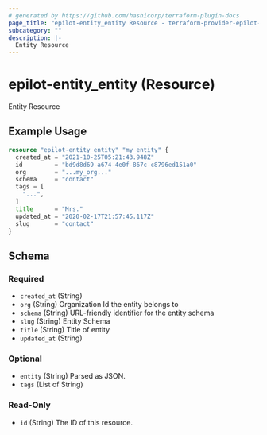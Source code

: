 ```yaml
---
# generated by https://github.com/hashicorp/terraform-plugin-docs
page_title: "epilot-entity_entity Resource - terraform-provider-epilot-entity"
subcategory: ""
description: |-
  Entity Resource
---
```


# epilot-entity_entity (Resource)

Entity Resource

## Example Usage

```terraform
resource "epilot-entity_entity" "my_entity" {
  created_at = "2021-10-25T05:21:43.948Z"
  id         = "bd9d8d69-a674-4e0f-867c-c8796ed151a0"
  org        = "...my_org..."
  schema     = "contact"
  tags = [
    "...",
  ]
  title      = "Mrs."
  updated_at = "2020-02-17T21:57:45.117Z"
  slug       = "contact"
}
```

<!-- schema generated by tfplugindocs -->
## Schema

### Required

- `created_at` (String)
- `org` (String) Organization Id the entity belongs to
- `schema` (String) URL-friendly identifier for the entity schema
- `slug` (String) Entity Schema
- `title` (String) Title of entity
- `updated_at` (String)

### Optional

- `entity` (String) Parsed as JSON.
- `tags` (List of String)

### Read-Only

- `id` (String) The ID of this resource.


